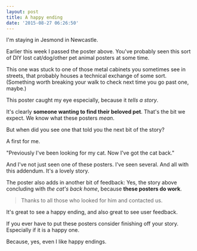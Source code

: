 ```yaml
---
layout: post
title: A happy ending
date: '2015-08-27 06:26:50'
---
```


I'm staying in Jesmond in Newcastle.

Earlier this week I passed the poster above. You've probably seen this sort of DIY lost cat/dog/other pet animal posters at some time.

This one was stuck to one of those metal cabinets you sometimes see in streets, that probably houses a technical exchange of some sort. (Something worth breaking your walk to check next time you go past one, maybe.)

This poster caught my eye especially, because it *tells a story*.

It's clearly **someone wanting to find their beloved pet**. That's the bit we expect. We know what these posters *mean*.

But when did you see one that told you the next bit of the story?

A first for me.

"Previously I've been looking for my cat. Now I've got the cat back."

And I've not just seen one of these posters. I've seen several. And all with this addendum. It's a lovely story.

The poster also adds in another bit of feedback: Yes, the story above concluding with *the cat's back home*, because **these posters do work**.

> Thanks to all those who looked for him and contacted us.

It's great to see a happy ending, and also great to see user feedback.

If you ever have to put these posters consider finishing off your story. Especially if it is a happy one.

Because, yes, even I like happy endings.